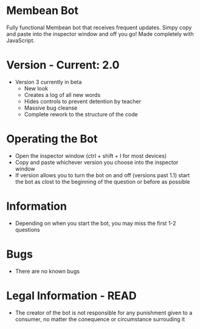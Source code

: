 # Membean Bot
Fully functional Membean bot that receives frequent updates. Simpy copy and paste into the inspector window and off you go! Made completely with JavaScript. 

# Version - Current: 2.0
- Version 3 currently in beta
  - New look
  - Creates a log of all new words
  - Hides controls to prevent detention by teacher
  - Massive bug cleanse
  - Complete rework to the structure of the code

# Operating the Bot
- Open the inspector window (ctrl + shift + I for most devices)
- Copy and paste whichever version you choose into the inspector window
- If version allows you to turn the bot on and off (versions past 1.1) start the bot as clost to the beginning of the question or before as possible

# Information
- Depending on when you start the bot, you may miss the first 1-2 questions

# Bugs
- There are no known bugs

# Legal Information - READ
- The creator of the bot is not responsible for any punishment given to a consumer, no matter the conequence or circumstance surrouding it
